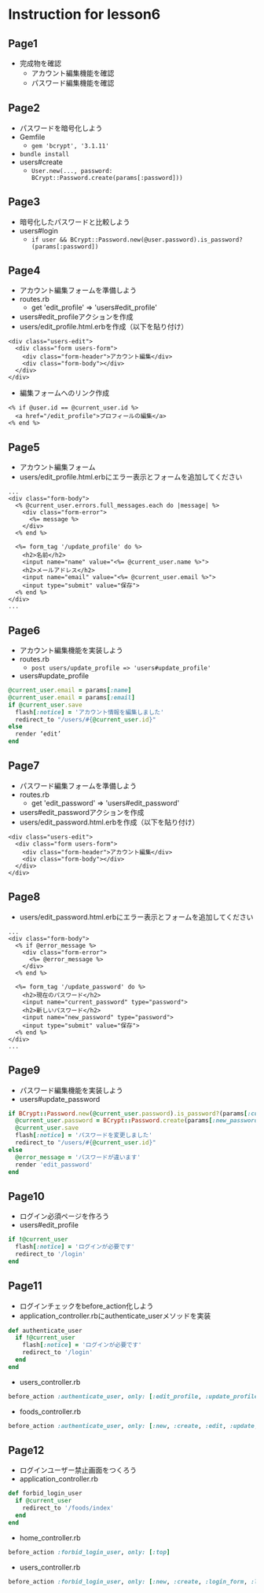 # Instruction for lesson6

## Page1
* 完成物を確認
  * アカウント編集機能を確認
  * パスワード編集機能を確認
  
## Page2
* パスワードを暗号化しよう
* Gemfile
  * `gem 'bcrypt', '3.1.11'`
* `bundle install`
* users#create
  * `User.new(..., password: BCrypt::Password.create(params[:password]))`

## Page3
* 暗号化したパスワードと比較しよう
* users#login
  * `if user && BCrypt::Password.new(@user.password).is_password?(params[:password])`

## Page4
* アカウント編集フォームを準備しよう
* routes.rb
  * get 'edit_profile' => 'users#edit_profile'
* users#edit_profileアクションを作成
* users/edit_profile.html.erbを作成（以下を貼り付け）
```erb
<div class="users-edit">
  <div class="form users-form">
    <div class="form-header">アカウント編集</div>
    <div class="form-body"></div>
  </div>
</div>
```
* 編集フォームへのリンク作成
```erb
<% if @user.id == @current_user.id %>
  <a href="/edit_profile">プロフィールの編集</a>
<% end %>
```

## Page5
* アカウント編集フォーム
* users/edit_profile.html.erbにエラー表示とフォームを追加してください
```erb
...
<div class="form-body">
  <% @current_user.errors.full_messages.each do |message| %>
    <div class="form-error">
      <%= message %>
    </div>
  <% end %>

  <%= form_tag '/update_profile' do %>
    <h2>名前</h2>
    <input name="name" value="<%= @current_user.name %>">
    <h2>メールアドレス</h2>
    <input name="email" value="<%= @current_user.email %>">
    <input type="submit" value="保存">
  <% end %>
</div>
...
```

## Page6
* アカウント編集機能を実装しよう
* routes.rb
  * `post users/update_profile => 'users#update_profile'`
* users#update_profile
```rb
@current_user.email = params[:name]
@current_user.email = params[:email]
if @current_user.save
  flash[:notice] = 'アカウント情報を編集しました'
  redirect_to "/users/#{@current_user.id}"
else
  render ‘edit’
end
```

## Page7 
* パスワード編集フォームを準備しよう
* routes.rb
  * get 'edit_password' => 'users#edit_password'
* users#edit_passwordアクションを作成
* users/edit_password.html.erbを作成（以下を貼り付け）
```erb
<div class="users-edit">
  <div class="form users-form">
    <div class="form-header">アカウント編集</div>
    <div class="form-body"></div>
  </div>
</div>
```

## Page8
* users/edit_password.html.erbにエラー表示とフォームを追加してください
```erb
...
<div class="form-body">
  <% if @error_message %>
    <div class="form-error">
      <%= @error_message %>
    </div>
  <% end %>

  <%= form_tag '/update_password' do %>
    <h2>現在のパスワード</h2>
    <input name="current_password" type="password">
    <h2>新しいパスワード</h2>
    <input name="new_password" type="password">
    <input type="submit" value="保存">
  <% end %>
</div>
...
```
## Page9
* パスワード編集機能を実装しよう
* users#update_password
```rb
if BCrypt::Password.new(@current_user.password).is_password?(params[:current_password])
  @current_user.password = BCrypt::Password.create(params[:new_password])
  @current_user.save
  flash[:notice] = 'パスワードを変更しました'
  redirect_to "/users/#{@current_user.id}"
else
  @error_message = 'パスワードが違います'
  render 'edit_password'
end
```

## Page10
* ログイン必須ページを作ろう
* users#edit_profile
```rb
if !@current_user
  flash[:notice] = 'ログインが必要です'
  redirect_to '/login'
end
```

## Page11
* ログインチェックをbefore_action化しよう
* application_controller.rbにauthenticate_userメソッドを実装
```rb
def authenticate_user
  if !@current_user
    flash[:notice] = 'ログインが必要です'
    redirect_to '/login'
  end
end
```
* users_controller.rb
```rb
before_action :authenticate_user, only: [:edit_profile, :update_profile, :edit_password, :update_password]
```
* foods_controller.rb
```rb
before_action :authenticate_user, only: [:new, :create, :edit, :update, :destroy]
```

## Page12
* ログインユーザー禁止画面をつくろう
* application_controller.rb
```rb
def forbid_login_user
  if @current_user
    redirect_to '/foods/index'
  end
end
```
* home_controller.rb
```rb
before_action :forbid_login_user, only: [:top]
```
* users_controller.rb
```rb
before_action :forbid_login_user, only: [:new, :create, :login_form, :login]
```
